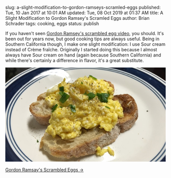 slug: a-slight-modification-to-gordon-ramseys-scramled-eggs
published: Tue, 10 Jan 2017 at 10:01 AM
updated: Tue, 08 Oct 2019 at 01:37 AM
title: A Slight Modification to Gordon Ramsey's Scramled Eggs
author: Brian Schrader
tags: cooking, eggs
status: publish

If you haven't seen [Gordon Ramsey's scrambled egg video][eggs], you should. It's been out for years now, but good cooking tips are always useful. Being in Southern California though, I make one slight modification: I use Sour cream instead of Crème fraîche. Originally I started doing this because I almost always have Sour cream on hand (again because Southern California) and while there's certainly a difference in flavor, it's a great substitute.

![Scrambled Eggs](/images/blog/scrambled_eggs.jpg)

[Gordon Ramsay's Scrambled Eggs &#8594;][eggs]

[eggs]: https://www.youtube.com/watch?v=PUP7U5vTMM0
